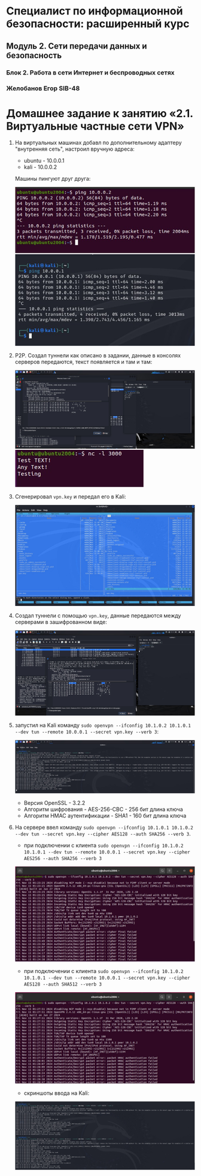 # Специалист по информационной безопасности: расширенный курс
## Модуль 2. Сети передачи данных и безопасность
### Блок 2. Работа в сети Интернет и беспроводных сетях
### Желобанов Егор SIB-48

# Домашнее задание к занятию «2.1. Виртуальные частные сети VPN»

1. На виртуальных машинах добавл по дополнительному адаптеру "внутренняя сеть", настроил вручную адреса:

    * ubuntu - 10.0.0.1
    * kali - 10.0.0.2

    Машины пингуют друг друга:

    ![](assets/ubuntu_ping_kali.jpg)
    ![](assets/kali_ping_ubuntu.jpg)

2. P2P. Создал туннели как описано в задании, данные в консолях серверов передаются, текст появляется и там и там:

    ![](assets/kali_text.jpg)
    ![](assets/ubuntu_text.jpg)

3. Сгенерировал `vpn.key` и передал его в Kali:

    ![](assets/mc.jpg)

4. Создал туннели с помощью `vpn.key`, данные передаются между серверами в зашифрованном виде:

    ![](assets/kali_encrypt_text.jpg)

5. запустил на Kali команду `sudo openvpn --ifconfig 10.1.0.2 10.1.0.1 --dev tun --remote 10.0.0.1 --secret vpn.key --verb 3`:

    ![](assets/kali_command.jpg)

    * Версия OpenSSL - 3.2.2
    * Алгоритм шифрования - AES-256-CBC - 256 бит длина ключа
    * Алгоритм HMAC аутентификации - SHA1 - 160 бит длина ключа

6. На сервере ввел команду `sudo openvpn --ifconfig 10.1.0.1 10.1.0.2 --dev tun --secret vpn.key --cipher AES128 --auth SHA256 --verb 3`.

    * при подключении с клиента `sudo openvpn --ifconfig 10.1.0.2 10.1.0.1 --dev tun --remote 10.0.0.1 --secret vpn.key --cipher AES256 --auth SHA256 --verb 3`

    ![](assets/6_1.jpg)

    * при подключении с клиента `sudo openvpn --ifconfig 10.1.0.2 10.1.0.1 --dev tun --remote 10.0.0.1 --secret vpn.key --cipher AES128 --auth SHA512 --verb 3`

    ![](assets/6_2.jpg)

    * скриншоты ввода на Kali:

    ![](assets/6_3.jpg)
